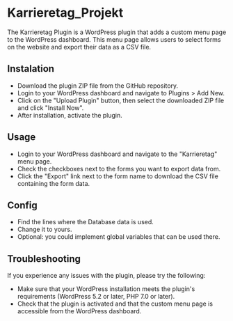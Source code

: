 # Karrieretag_Projekt

The Karrieretag Plugin is a WordPress plugin that adds a custom menu page to the WordPress dashboard. This menu page allows users to select forms on the website and export their data as a CSV file.

## Instalation

- Download the plugin ZIP file from the GitHub repository.
- Login to your WordPress dashboard and navigate to Plugins > Add New.
- Click on the "Upload Plugin" button, then select the downloaded ZIP file and click "Install Now".
- After installation, activate the plugin.

## Usage

- Login to your WordPress dashboard and navigate to the "Karrieretag" menu page.
- Check the checkboxes next to the forms you want to export data from.
- Click the "Export" link next to the form name to download the CSV file containing the form data.

## Config

- Find the lines where the Database data is used.
- Change it to yours.
- Optional: you could implement global variables that can be used there.

## Troubleshooting

If you experience any issues with the plugin, please try the following:

- Make sure that your WordPress installation meets the plugin's requirements (WordPress 5.2 or later, PHP 7.0 or later).
- Check that the plugin is activated and that the custom menu page is accessible from the WordPress dashboard.